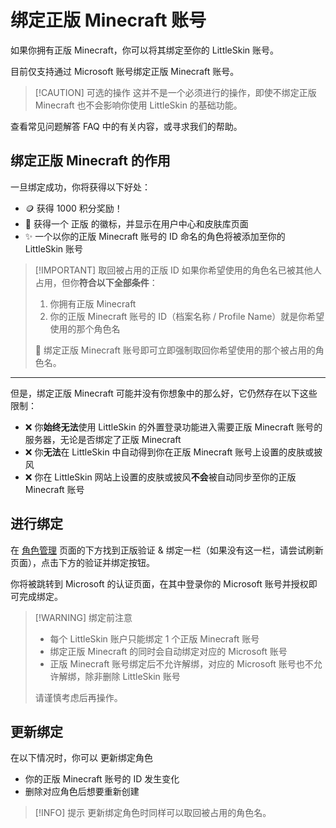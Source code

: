 <script setup>
import { faUsers } from '@fortawesome/free-solid-svg-icons'
</script>

# 绑定正版 Minecraft 账号

如果你拥有正版 Minecraft，你可以将其绑定至你的 LittleSkin 账号。

目前仅支持通过 Microsoft 账号绑定正版 Minecraft 账号。

> [!CAUTION] 可选的操作
> 这并不是一个必须进行的操作，即使不绑定正版 Minecraft 也不会影响你使用 LittleSkin 的基础功能。

<NCard title="🤔 遇到了问题？" link="/faq/site#microsoft-failed-to-link" >
查看常见问题解答 FAQ 中的有关内容，或寻求我们的帮助。
</NCard>

## 绑定正版 Minecraft 的作用

一旦绑定成功，你将获得以下好处：

- 🪙 获得 1000 积分奖励！
- 🏅 获得一个 <BSSection>正版</BSSection> 的徽标，并显示在用户中心和皮肤库页面
- ✨ 一个以你的正版 Minecraft 账号的 ID 命名的角色将被添加至你的 LittleSkin 账号

> [!IMPORTANT] 取回被占用的正版 ID
> 如果你希望使用的角色名已被其他人占用，但你**符合以下全部条件**：
>
> 1. 你拥有正版 Minecraft
> 2. 你的正版 Minecraft 账号的 ID（档案名称 / Profile Name）就是你希望使用的那个角色名
>
> 🎉 绑定正版 Minecraft 账号即可立即强制取回你希望使用的那个被占用的角色名。

---

但是，绑定正版 Minecraft 可能并没有你想象中的那么好，它仍然存在以下这些限制：

- ❌ 你**始终无法**使用 LittleSkin 的外置登录功能进入需要正版 Minecraft 账号的服务器，无论是否绑定了正版 Minecraft
- ❌ 你**无法**在 LittleSkin 中自动得到你在正版 Minecraft 账号上设置的皮肤或披风
- ❌ 你在 LittleSkin 网站上设置的皮肤或披风**不会**被自动同步至你的正版 Minecraft 账号

## 进行绑定

在 [<BSSection><FA :icon="faUsers" /> 角色管理</BSSection>](https://littleskin.cn/user/player) 页面的下方找到<BSSection>正版验证 & 绑定</BSSection>一栏（如果没有这一栏，请尝试刷新页面），点击下方的<BSButton>验证并绑定</BSButton>按钮。

你将被跳转到 Microsoft 的认证页面，在其中登录你的 Microsoft 账号并授权即可完成绑定。

> [!WARNING] 绑定前注意
>
> - 每个 LittleSkin 账户只能绑定 1 个正版 Minecraft 账号
> - 绑定正版 Minecraft 的同时会自动绑定对应的 Microsoft 账号
> - 正版 Minecraft 账号绑定后不允许解绑，对应的 Microsoft 账号也不允许解绑，除非删除 LittleSkin 账号
>
> 请谨慎考虑后再操作。

## 更新绑定

在以下情况时，你可以 <BSButton>更新绑定角色</BSButton>

- 你的正版 Minecraft 账号的 ID 发生变化
- 删除对应角色后想要重新创建

> [!INFO] 提示
> 更新绑定角色时同样可以取回被占用的角色名。
